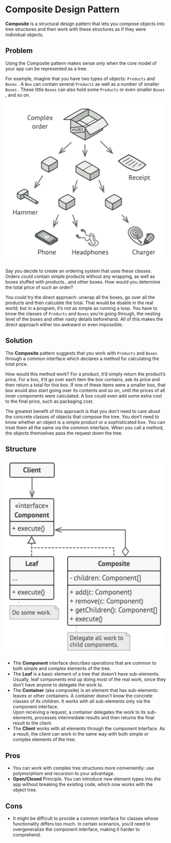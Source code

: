 # Composite Design Pattern
**Composite** is a structural design pattern that lets you compose objects into tree structures and then work with these structures as if they were individual objects.

## Problem
Using the Composite pattern makes sense only when the core model of your app can be represented as a tree.

For example, imagine that you have two types of objects: `Products` and `Boxes` . A `Box` can contain several `Products` as well as a number of smaller `Boxes` . These little `Boxes` can also hold some `Products` or even smaller `Boxes` , and so on.

<img width="500" alt="Complex Order" src="./ReadMe/Complex-Order.png">

Say you decide to create an ordering system that uses these classes. Orders could contain simple products without any wrapping, as well as boxes stuffed with products...and other boxes. How would you determine the total price of such an order?

You could try the direct approach: unwrap all the boxes, go over all the products and then calculate the total. That would be doable in the real world; but in a program, it’s not as simple as running a loop. You have to know the classes of `Products` and `Boxes` you’re going through, the nesting level of the boxes and other nasty details beforehand. All of this makes the direct approach either too awkward or even impossible.

## Solution
The **Composite** pattern suggests that you work with `Products` and `Boxes` through a common interface which declares a method for calculating the total price.

How would this method work? For a product, it’d simply return the product’s price. For a box, it’d go over each item the box contains, ask its price and then return a total for this box. If one of these items were a smaller box, that box would also start going over its contents and so on, until the prices of all inner components were calculated. A box could even add some extra cost to the final price, such as packaging cost.

The greatest benefit of this approach is that you don’t need to care about the concrete classes of objects that compose the tree. You don’t need to know whether an object is a simple product or a sophisticated box. You can treat them all the same via the common interface. When you call a method, the objects themselves pass the request down the tree.

## Structure

<img width="500" alt="Composite Pattern Structure" src="./ReadMe/Composite-Pattern-Structure.png">

- The **Component** interface describes operations that are common to both simple and complex elements of the tree.
- The **Leaf** is a basic element of a tree that doesn’t have sub-elements.<br>Usually, leaf components end up doing most of the real work, since they don’t have anyone to delegate the work to.
- The **Container** (aka composite) is an element that has sub-elements: leaves or other containers. A container doesn’t know the concrete classes of its children. It works with all sub-elements only via the component interface.<br>Upon receiving a request, a container delegates the work to its sub-elements, processes intermediate results and then returns the final result to the client.
- The **Client** works with all elements through the component interface. As a result, the client can work in the same way with both simple or complex elements of the tree.

## Pros
- You can work with complex tree structures more conveniently: use polymorphism and recursion to your advantage.
- **Open/Closed** Principle. You can introduce new element types into the app without breaking the existing code, which now works with the object tree.

## Cons
- It might be difficult to provide a common interface for classes whose functionality differs too much. In certain scenarios, you’d need to overgeneralize the component interface, making it harder to comprehend.
